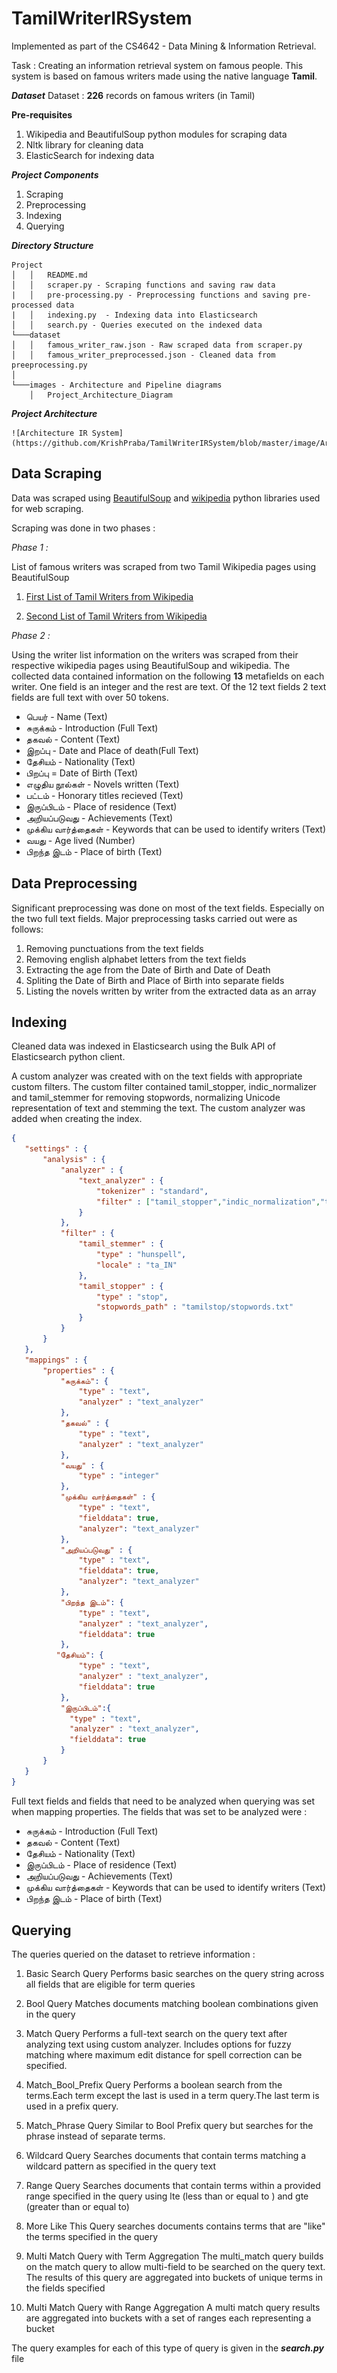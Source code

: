 # TamilWriterIRSystem

Implemented as part of the CS4642 - Data Mining & Information Retrieval. 

Task : Creating an information retrieval system on famous people. This system is based on famous writers made using the native language **Tamil**.

**_Dataset_**
Dataset : **226** records on famous writers (in Tamil)

__Pre-requisites__

  1. Wikipedia and BeautifulSoup python modules for scraping data
  2. Nltk library for cleaning data
  3. ElasticSearch for indexing data

**_Project Components_** 
  1. Scraping 
  2. Preprocessing
  3. Indexing
  4. Querying 

**_Directory Structure_**

```
Project
│   │   README.md
│   │   scraper.py - Scraping functions and saving raw data
|   │   pre-processing.py - Preprocessing functions and saving pre-processed data 
|   │   indexing.py  - Indexing data into Elasticsearch 
│   │   search.py - Queries executed on the indexed data
└───dataset
│   │   famous_writer_raw.json - Raw scraped data from scraper.py
│   │   famous_writer_preprocessed.json - Cleaned data from preeprocessing.py
│   
└───images - Architecture and Pipeline diagrams
    │   Project_Architecture_Diagram

```

**_Project Architecture_**

    ![Architecture IR System](https://github.com/KrishPraba/TamilWriterIRSystem/blob/master/image/Architecture_IR_System.PNG)




## Data Scraping

Data was scraped using [BeautifulSoup](https://www.crummy.com/software/BeautifulSoup/) and [wikipedia](https://pypi.org/project/wikipedia/) python libraries used for web scraping. 

Scraping was done in two phases :

_Phase 1 :_

List of famous writers was scraped from two Tamil Wikipedia pages using BeautifulSoup

1. [First List of Tamil Writers from Wikipedia](https://ta.wikipedia.org/wiki/%E0%AE%A4%E0%AE%AE%E0%AE%BF%E0%AE%B4%E0%AF%8D_%E0%AE%8E%E0%AE%B4%E0%AF%81%E0%AE%A4%E0%AF%8D%E0%AE%A4%E0%AE%BE%E0%AE%B3%E0%AE%B0%E0%AF%8D%E0%AE%95%E0%AE%B3%E0%AF%8D_%E0%AE%AA%E0%AE%9F%E0%AF%8D%E0%AE%9F%E0%AE%BF%E0%AE%AF%E0%AE%B2%E0%AF%8D) 

2. [Second List of Tamil Writers from Wikipedia](https://ta.wikipedia.org/wiki/%E0%AE%AA%E0%AE%95%E0%AF%81%E0%AE%AA%E0%AF%8D%E0%AE%AA%E0%AF%81:%E0%AE%A4%E0%AE%AE%E0%AE%BF%E0%AE%B4%E0%AF%8D_%E0%AE%8E%E0%AE%B4%E0%AF%81%E0%AE%A4%E0%AF%8D%E0%AE%A4%E0%AE%BE%E0%AE%B3%E0%AE%B0%E0%AF%8D%E0%AE%95%E0%AE%B3%E0%AF%8D)

_Phase 2 :_

Using the writer list information on the writers was scraped from their respective wikipedia pages using BeautifulSoup and wikipedia. The collected data contained information on the following **13** metafields on each writer. One field is an integer and the rest are text. Of the 12 text fields 2 text fields are full text with over 50 tokens. 

- பெயர் - Name (Text)
- சுருக்கம் - Introduction (Full Text)
- தகவல் - Content (Text)
- இறப்பு - Date and Place of death(Full Text)
- தேசியம் - Nationality (Text)
- பிறப்பு = Date of Birth (Text)
- எழுதிய நூல்கள் - Novels written (Text)
- பட்டம் - Honorary titles recieved (Text)
- இருப்பிடம் - Place of residence (Text)
- அறியப்படுவது - Achievements (Text)
- முக்கிய வார்த்தைகள் - Keywords that can be used to identify writers (Text)
- வயது - Age lived (Number)
- பிறந்த இடம் - Place of birth (Text)



## Data Preprocessing

Significant preprocessing was done on most of the text fields. Especially on the two full text fields. Major preprocessing tasks carried out were as follows:
1. Removing punctuations from the text fields
2. Removing english alphabet letters from the text fields
3. Extracting the age from the Date of Birth and Date of Death
4. Spliting the Date of Birth and Place of Birth into separate fields
5. Listing the novels written by writer from the extracted data as an array





## Indexing

Cleaned data was indexed in Elasticsearch using the Bulk API of Elasticsearch python client. 

A custom analyzer was created with on the text fields with appropriate custom filters. The custom filter contained tamil_stopper, indic_normalizer and tamil_stemmer for removing stopwords, normalizing Unicode representation of text and stemming the text. The custom analyzer was added when creating the index.

 ```json
{
    "settings" : {
        "analysis" : {
            "analyzer" : {
                "text_analyzer" : {
                    "tokenizer" : "standard",
                    "filter" : ["tamil_stopper","indic_normalization","tamil_stemmer"]
                }
            },
            "filter" : {
                "tamil_stemmer" : {
                    "type" : "hunspell",
                    "locale" : "ta_IN"
                },
                "tamil_stopper" : {
                    "type" : "stop",
                    "stopwords_path" : "tamilstop/stopwords.txt"
                }
            }
        }
    },
    "mappings" : {
        "properties" : {
            "சுருக்கம்": {
                "type" : "text",
                "analyzer" : "text_analyzer"
            },
            "தகவல்" : {
                "type" : "text",
                "analyzer" : "text_analyzer"
            },
            "வயது" : {
                "type" : "integer"
            },
            "முக்கிய வார்த்தைகள்" : {
                "type" : "text",
                "fielddata": true,
                "analyzer": "text_analyzer"
            },
            "அறியப்படுவது" : {
                "type" : "text",
                "fielddata": true,
                "analyzer": "text_analyzer"
            },
            "பிறந்த இடம்": {
                "type" : "text",
                "analyzer" : "text_analyzer",
                "fielddata": true
            },
           "தேசியம்": {
                "type" : "text",
                "analyzer" : "text_analyzer",
                "fielddata": true
            },
            "இருப்பிடம்":{
              "type" : "text",
              "analyzer" : "text_analyzer",
              "fielddata": true
            }
        }
    }
}

```

Full text fields and fields that need to be analyzed when querying was set when mapping properties. The fields that was set to be analyzed were :

- சுருக்கம் - Introduction (Full Text)
- தகவல் - Content (Text)
- தேசியம் - Nationality (Text)
- இருப்பிடம் - Place of residence (Text)
- அறியப்படுவது - Achievements (Text)
- முக்கிய வார்த்தைகள் - Keywords that can be used to identify writers (Text)
- பிறந்த இடம் - Place of birth (Text)




## Querying

The queries queried on the dataset to retrieve information :

1. Basic Search Query
Performs basic searches on the query string across all fields that are eligible for term queries

2. Bool Query
Matches documents matching boolean combinations given in the query

3. Match Query
Performs a full-text search on the query text after analyzing text using custom analyzer. Includes options for fuzzy matching where maximum edit distance for spell correction can be specified.

4. Match_Bool_Prefix Query
Performs a boolean search from the terms.Each term except the last is used in a term query.The last term is used in a prefix query.

5. Match_Phrase Query
Similar to Bool Prefix query but searches for the phrase instead of separate terms.

6. Wildcard Query
Searches documents that contain terms matching a wildcard pattern as specified in the query text

7. Range Query
Searches documents that contain terms within a provided range specified in the query using lte (less than or equal to ) and gte (greater than or equal to)

8. More Like This Query
searches documents contains terms that are "like" the terms specified in the query

9. Multi Match Query with Term Aggregation
The multi_match query builds on the match query to allow multi-field to be searched on the query text. The results of this query are aggregated into buckets of unique terms in the fields specified

10. Multi Match Query with Range Aggregation
A multi match query results are aggregated into buckets with a set of ranges each representing a bucket


The query examples for each of this type of query is given in the **_search.py_** file
